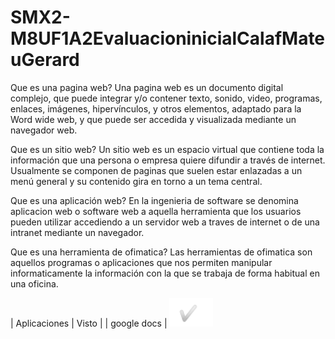 # SMX2-M8UF1A2EvaluacioninicialCalafMateuGerard

Que es una pagina web? Una pagina web es un documento digital complejo, que puede integrar y/o contener texto, sonido, video, programas, enlaces, imágenes, hipervínculos, y otros elementos, adaptado para la Word wide web, y que puede ser accedida y visualizada mediante un navegador web.

Que es un sitio web? Un sitio web es un espacio virtual que contiene toda la información que una persona o empresa quiere difundir a través de internet. Usualmente se componen de paginas que suelen estar enlazadas a un menú general y su contenido gira en torno a un tema central.

Que es una aplicación web? En la ingenieria de software se denomina aplicacion web o software web a aquella herramienta que los usuarios pueden utilizar accediendo a un servidor web a traves de internet o de una intranet mediante un navegador.

Que es una herramienta de ofimatica? Las herramientas de ofimatica son aquellos programas o aplicaciones que nos permiten manipular informaticamente la información con la que se trabaja de forma habitual en una oficina.

| Aplicaciones | Visto |
| google docs | ![Alt text](image-1.png)

